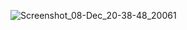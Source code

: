 ![Screenshot_08-Dec_20-38-48_20061](https://github.com/user-attachments/assets/b5f6bc3f-467e-49c9-8b1c-690421fd6093)


